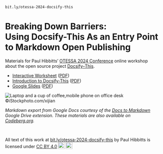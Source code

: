 `bit.ly/otessa-2024-docsify-this`

<h1><b>Breaking Down Barriers:</b><br>Using Docsify-This As an Entry Point to Markdown Open Publishing</h1> 

Materials for Paul Hibbitts’ [OTESSA 2024 Conference](https://otessa.org/2024/) online workshop about the open source project [Docsify&#8288;&#8211;&#8288;This](https://Docsify-This.net).

- [Interactive Worksheet](pages/worksheet.md) ([PDF](https://paulhibbitts.github.io/otessa-2024/worksheet.pdf))
- [Introduction to Docsify-This](https://docsify-this.net/?basePath=https://raw.githubusercontent.com/paulhibbitts/otessa-2024/main/pages&homepage=introduction-to-docsify-this.md&edit-link=https://github.com/paulhibbitts/otessa-2024&sidebar=true&edit-link-text=View%20on%20GitHub&edit-link-emoji=:file_folder:&browser-tab-title=Introduction%20to%20Docsify-This&header-weight=600&dark-mode=true&coverpage=_coverpage.md) ([PDF](https://paulhibbitts.github.io/otessa-2024/introduction-to-docsify-this.pdf))
- [Google Slides](https://docs.google.com/presentation/d/1emFKCI_DRlCqCVbaaawPZoa5AdVY2UC-I6_s0WK7a64/edit?usp=sharing) ([PDF](https://paulhibbitts.github.io/otessa-2024/slides.pdf))

![Laptop and a cup of coffee,mobile phone on office desk](https://filedn.com/l78zlRyJQn1RTxFigiQaSxu/images/istock-licensed-images/iStock-510636274.jpg ':class=banner-tall-image')  
©iStockphoto.com/xijian

_Markdown export from Google Docs courtesy of the [Docs to Markdown](https://workspace.google.com/marketplace/app/docs_to_markdown/700168918607) Google Drive extension. These materials are also available on [Codeberg.org](https://codeberg.org/paulhibbitts/otessa-2024)._

<br><p xmlns:cc="http://creativecommons.org/ns#" >All text of this work at <a href="https://bit.ly/otessa-2024-docsify-this">bit.ly/otessa-2024-docsify-this</a> by <span property="cc:attributionName">Paul Hibbitts</span> is licensed under <a href="https://creativecommons.org/licenses/by/4.0/?ref=chooser-v1" target="_blank" rel="license noopener noreferrer" style="display:inline-block;">CC BY 4.0<img style="height:22px!important;margin-left:3px;vertical-align:text-bottom;" src="https://mirrors.creativecommons.org/presskit/icons/cc.svg?ref=chooser-v1" alt=""><img style="height:22px!important;margin-left:3px;vertical-align:text-bottom;" src="https://mirrors.creativecommons.org/presskit/icons/by.svg?ref=chooser-v1" alt=""></a></p>
